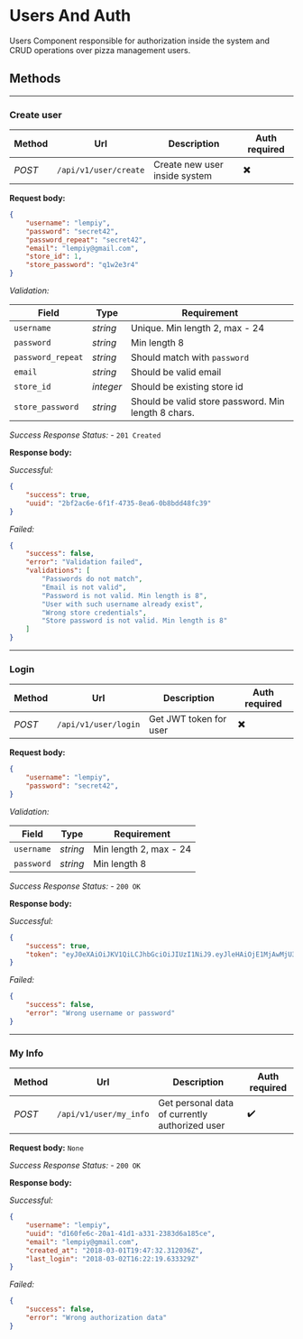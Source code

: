 # Users And Auth

Users Component responsible for authorization inside the system 
and CRUD operations over pizza management users.

## Methods

***

### Create user

| Method | Url | Description | Auth required |
| --- | --- | --- | --- |
| *POST* | `/api/v1/user/create` | Create new user inside system |  :heavy_multiplication_x: |

**Request body:**

```json
{
    "username": "lempiy",
    "password": "secret42",
    "password_repeat": "secret42",
    "email": "lempiy@gmail.com",
    "store_id": 1,
    "store_password": "q1w2e3r4"
}
```

*Validation:*

| Field | Type | Requirement | 
| --- | --- | --- |
| `username` | *string* | Unique. Min length 2, max - 24 |
| `password` | *string* | Min length 8 |
| `password_repeat` | *string* | Should match with `password` |
| `email` | *string* | Should be valid email |
| `store_id` | *integer* | Should be existing store id |
| `store_password` | *string* | Should be valid store password. Min length 8 chars. |


*Success Response Status:* - `201 Created`

**Response body:**

*Successful:*
```json
{
    "success": true,
    "uuid": "2bf2ac6e-6f1f-4735-8ea6-0b8bdd48fc39"
}
```

*Failed:*
```json
{
    "success": false,
    "error": "Validation failed",
    "validations": [
        "Passwords do not match",
        "Email is not valid",
        "Password is not valid. Min length is 8",
        "User with such username already exist",
        "Wrong store credentials",
        "Store password is not valid. Min length is 8"
    ]
}
```

***

### Login

| Method | Url | Description | Auth required |
| --- | --- | --- | --- |
| *POST* | `/api/v1/user/login` | Get JWT token for user |  :heavy_multiplication_x: |

**Request body:**

```json
{
    "username": "lempiy",
    "password": "secret42",
}
```

*Validation:*

| Field | Type | Requirement | 
| --- | --- | --- |
| `username` | *string* | Min length 2, max - 24 |
| `password` | *string* | Min length 8 |


*Success Response Status:* - `200 OK`

**Response body:**

*Successful:*
```json
{
    "success": true,
    "token": "eyJ0eXAiOiJKV1QiLCJhbGciOiJIUzI1NiJ9.eyJleHAiOjE1MjAwMjU3MzksInVzZXJuYW1lIjoibGVtcGl5IiwidXVpZCI6ImQxNjBmZTZjLTIwYTEtNDFkMS1hMzMxLTIzODNkNmExODVjZSJ9.svKfKWHzQ4radAoZrWRHTkHOzQ2qiuLM6dnqmnXxuhY"
}
```

*Failed:*
```json
{
    "success": false,
    "error": "Wrong username or password"
}
```

***

### My Info

| Method | Url | Description | Auth required |
| --- | --- | --- | --- |
| *POST* | `/api/v1/user/my_info` | Get personal data of currently authorized user |  :heavy_check_mark: |

**Request body:** `None`

*Success Response Status:* - `200 OK`

**Response body:**

*Successful:*
```json
{
    "username": "lempiy",
    "uuid": "d160fe6c-20a1-41d1-a331-2383d6a185ce",
    "email": "lempiy@gmail.com",
    "created_at": "2018-03-01T19:47:32.312036Z",
    "last_login": "2018-03-02T16:22:19.633329Z"
}
```

*Failed:*
```json
{
    "success": false,
    "error": "Wrong authorization data"
}
```
